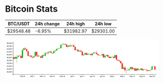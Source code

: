 # Bitcoin Stats

BTC/USDT|24h change|24h high|24h low|
|---|---|---|---|
|$29548.48|-6.95%|$31982.97|$29301.00|

<img src="./chart.svg">

